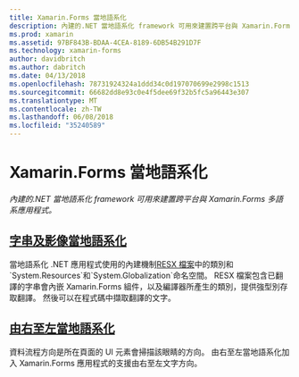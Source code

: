 ```yaml
---
title: Xamarin.Forms 當地語系化
description: 內建的.NET 當地語系化 framework 可用來建置跨平台與 Xamarin.Forms 多語系應用程式。 可當地語系化的文字和影像，以及應用程式可支援由右至左文字方向。
ms.prod: xamarin
ms.assetid: 97BF843B-BDAA-4CEA-8189-6DB54B291D7F
ms.technology: xamarin-forms
author: davidbritch
ms.author: dabritch
ms.date: 04/13/2018
ms.openlocfilehash: 78731924324a1ddd34c0d197070699e2998c1513
ms.sourcegitcommit: 66682dd8e93c0e4f5dee69f32b5fc5a96443e307
ms.translationtype: MT
ms.contentlocale: zh-TW
ms.lasthandoff: 06/08/2018
ms.locfileid: "35240589"
---
```

# <a name="xamarinforms-localization"></a>Xamarin.Forms 當地語系化

_內建的.NET 當地語系化 framework 可用來建置跨平台與 Xamarin.Forms 多語系應用程式。_

## <a name="string-and-image-localizationtextmd"></a>[字串及影像當地語系化](text.md)

當地語系化 .NET 應用程式使用的內建機制[RESX 檔案](http://msdn.microsoft.com/library/ekyft91f(v=vs.90).aspx)中的類別和`System.Resources`和`System.Globalization`命名空間。 RESX 檔案包含已翻譯的字串會內嵌 Xamarin.Forms 組件，以及編譯器所產生的類別，提供強型別存取翻譯。 然後可以在程式碼中擷取翻譯的文字。

## <a name="right-to-left-localizationright-to-leftmd"></a>[由右至左當地語系化](right-to-left.md)

資料流程方向是所在頁面的 UI 元素會掃描該眼睛的方向。 由右至左當地語系化加入 Xamarin.Forms 應用程式的支援由右至左文字方向。
